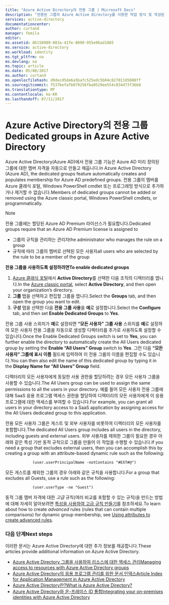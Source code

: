 ```yaml
---
title: "Azure Active Directory의 전용 그룹 | Microsoft Docs"
description: "전용된 그룹의 Azure Active Directory를 사용한 작업 방식 및 작성된 방법의 개요입니다."
services: active-directory
documentationcenter: 
author: curtand
manager: femila
editor: 
ms.assetid: 86158909-083a-41fe-8090-955e96ad1865
ms.service: active-directory
ms.workload: identity
ms.tgt_pltfrm: na
ms.devlang: na
ms.topic: article
ms.date: 05/08/2017
ms.author: curtand
ms.openlocfilehash: d9decd5de6a5bafc525edc5b04c82701185088ff
ms.sourcegitcommit: f537befafb079256fba0529ee554c034d73f36b0
ms.translationtype: MT
ms.contentlocale: ko-KR
ms.lasthandoff: 07/11/2017
---
```

# <a name="dedicated-groups-in-azure-active-directory"></a><span data-ttu-id="4b5c9-103">Azure Active Directory의 전용 그룹</span><span class="sxs-lookup"><span data-stu-id="4b5c9-103">Dedicated groups in Azure Active Directory</span></span>
<span data-ttu-id="4b5c9-104">Azure Active Directory(Azure AD)에서 전용 그룹 기능은 Azure AD 미리 정의된 그룹에 대한 멤버 자격을 자동으로 만들고 채웁니다.</span><span class="sxs-lookup"><span data-stu-id="4b5c9-104">In Azure Active Directory (Azure AD), the dedicated groups feature automatically creates and populates membership for Azure AD predefined groups.</span></span> <span data-ttu-id="4b5c9-105">전용 그룹의 멤버를 Azure 클래식 포털, Windows PowerShell cmdlet 또는 프로그래밍 방식으로 추가하거나 제거할 수 없습니다.</span><span class="sxs-lookup"><span data-stu-id="4b5c9-105">Members of dedicated groups cannot be added or removed using the Azure classic portal, Windows PowerShell cmdlets, or programmatically.</span></span>

> [!NOTE]
> <span data-ttu-id="4b5c9-106">전용 그룹에는 할당된 Azure AD Premium 라이선스가 필요합니다.</span><span class="sxs-lookup"><span data-stu-id="4b5c9-106">Dedicated groups require that an Azure AD Premium license is assigned to</span></span>
>
> * <span data-ttu-id="4b5c9-107">그룹의 규칙을 관리하는 관리자</span><span class="sxs-lookup"><span data-stu-id="4b5c9-107">the administrator who manages the rule on a group</span></span>
> * <span data-ttu-id="4b5c9-108">규칙에 따라 그룹의 멤버로 선택된 모든 사용자</span><span class="sxs-lookup"><span data-stu-id="4b5c9-108">all users who are selected by the rule to be a member of the group</span></span>
>
>

<span data-ttu-id="4b5c9-109">**전용 그룹을 사용하도록 설정하려면**</span><span class="sxs-lookup"><span data-stu-id="4b5c9-109">**To enable dedicated groups**</span></span>

1. <span data-ttu-id="4b5c9-110">[Azure 클래식 포털](https://manage.windowsazure.com)에서 **Active Directory**를 선택한 다음 조직의 디렉터리를 엽니다.</span><span class="sxs-lookup"><span data-stu-id="4b5c9-110">In the [Azure classic portal](https://manage.windowsazure.com), select **Active Directory**, and then open your organization’s directory.</span></span>
2. <span data-ttu-id="4b5c9-111">**그룹** 탭을 선택하고 편집할 그룹을 엽니다.</span><span class="sxs-lookup"><span data-stu-id="4b5c9-111">Select the **Groups** tab, and then open the group you want to edit.</span></span>
3. <span data-ttu-id="4b5c9-112">**구성** 탭을 선택한 다음 **전용 그룹 사용**을 **예**로 설정합니다.</span><span class="sxs-lookup"><span data-stu-id="4b5c9-112">Select the **Configure** tab, and then set **Enable Dedicated Groups** to **Yes**.</span></span>

<span data-ttu-id="4b5c9-113">전용 그룹 사용 스위치가 **예**로 설정되면 **“모든 사용자” 그룹 사용** 스위치를 **예**로 설정하여 모든 사용자 전용 그룹을 자동으로 생성할 디렉터리를 추가로 사용하도록 설정할 수 있습니다.</span><span class="sxs-lookup"><span data-stu-id="4b5c9-113">Once the Enable Dedicated Groups switch is set to **Yes**, you can further enable the directory to automatically create the All Users dedicated group by setting the **Enable “All Users” Group** switch to **Yes**.</span></span> <span data-ttu-id="4b5c9-114">그런 다음 **“모든 사용자” 그룹에 표시 이름** 필드에 입력하여 이 전용 그룹의 이름을 편집할 수도 있습니다.</span><span class="sxs-lookup"><span data-stu-id="4b5c9-114">You can then also edit the name of this dedicated group by typing it in the **Display Name for “All Users” Group** field.</span></span>

<span data-ttu-id="4b5c9-115">디렉터리의 모든 사용자에게 동일한 사용 권한을 할당하려는 경우 모든 사용자 그룹을 사용할 수 있습니다.</span><span class="sxs-lookup"><span data-stu-id="4b5c9-115">The All Users group can be used to assign the same permissions to all the users in your directory.</span></span> <span data-ttu-id="4b5c9-116">예를 들어 모든 사용자 전용 그룹에 대해 SaaS 응용 프로그램 액세스 권한을 할당하여 디렉터리의 모든 사용자에게 이 응용 프로그램에 대한 액세스를 부여할 수 있습니다.</span><span class="sxs-lookup"><span data-stu-id="4b5c9-116">For example, you can grant all users in your directory access to a SaaS application by assigning access for the All Users dedicated group to this application.</span></span>

<span data-ttu-id="4b5c9-117">전용 모든 사용자 그룹은 게스트 및 외부 사용자를 비롯하여 디렉터리의 모든 사용자를 포함합니다.</span><span class="sxs-lookup"><span data-stu-id="4b5c9-117">The dedicated All Users group includes all users in the directory, including guests and external users.</span></span> <span data-ttu-id="4b5c9-118">외부 사용자를 제외한 그룹이 필요한 경우 아래와 같은 특성 기반 동적 규칙으로 그룹을 만들어 이 작업을 수행할 수 있습니다.</span><span class="sxs-lookup"><span data-stu-id="4b5c9-118">If you need a group that excludes external users, then you can accomplish this by creating a group with an attribute-based dynamic rule such as the following:</span></span>

                (user.userPrincipalName -notContains "#EXT#@")

<span data-ttu-id="4b5c9-119">모든 게스트를 제외한 그룹의 경우 아래와 같은 규칙을 사용합니다.</span><span class="sxs-lookup"><span data-stu-id="4b5c9-119">For a group that excludes all Guests, use a rule such as the following:</span></span>

                (user.userType -ne "Guest")

<span data-ttu-id="4b5c9-120">동적 그룹 멤버 자격에 대한 *고급* 규칙(여러 비교를 포함할 수 있는 규칙)을 만드는 방법에 대해 자세히 알아보려면 [특성을 사용하여 고급 규칙 만들기](active-directory-accessmanagement-groups-with-advanced-rules.md)를 참조하세요.</span><span class="sxs-lookup"><span data-stu-id="4b5c9-120">To learn about how to create *advanced* rules (rules that can contain multiple comparisons) for dynamic group membership, see [Using attributes to create advanced rules](active-directory-accessmanagement-groups-with-advanced-rules.md).</span></span>

### <a name="next-steps"></a><span data-ttu-id="4b5c9-121">다음 단계</span><span class="sxs-lookup"><span data-stu-id="4b5c9-121">Next steps</span></span>
<span data-ttu-id="4b5c9-122">이러한 문서는 Azure Active Directory에 대한 추가 정보를 제공합니다.</span><span class="sxs-lookup"><span data-stu-id="4b5c9-122">These articles provide additional information on Azure Active Directory.</span></span>

* [<span data-ttu-id="4b5c9-123">Azure Active Directory 그룹을 사용하여 리소스에 대한 액세스 관리</span><span class="sxs-lookup"><span data-stu-id="4b5c9-123">Managing access to resources with Azure Active Directory groups</span></span>](active-directory-manage-groups.md)
* [<span data-ttu-id="4b5c9-124">Azure Active Directory의 응용 프로그램 관리를 위한 문서 인덱스</span><span class="sxs-lookup"><span data-stu-id="4b5c9-124">Article Index for Application Management in Azure Active Directory</span></span>](active-directory-apps-index.md)
* [<span data-ttu-id="4b5c9-125">Azure Active Directory란?</span><span class="sxs-lookup"><span data-stu-id="4b5c9-125">What is Azure Active Directory?</span></span>](active-directory-whatis.md)
* [<span data-ttu-id="4b5c9-126">Azure Active Directory와 온-프레미스 ID 통합</span><span class="sxs-lookup"><span data-stu-id="4b5c9-126">Integrating your on-premises identities with Azure Active Directory</span></span>](active-directory-aadconnect.md)
